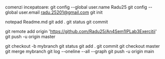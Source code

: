 comenzi incepatoare:
git config --global user.name Radu25
git config --global user.email radu.25201@gmail.com
git init

notepad Readme.md
git add .
git status
git commit

git remote add origin 'https://github.com/Radu25/An4Sem1IPLab3Exercitii'
git push -u origin master

git checkout -b mybranch
git status
git add .
git commit
git checkout master
git merge mybranch
git log --oneline --all --graph
git push -u origin main
